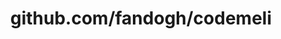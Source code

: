 ---
layout: post
title: github.com/fandogh/codemeli
categories: link
tags: [انگلیسی, برنامه‌نویسی]
---
